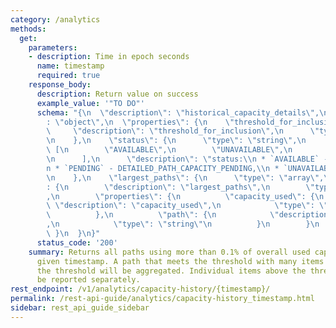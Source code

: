 ```yaml
---
category: /analytics
methods:
  get:
    parameters:
    - description: Time in epoch seconds
      name: timestamp
      required: true
    response_body:
      description: Return value on success
      example_value: '"TO DO"'
      schema: "{\n  \"description\": \"historical_capacity_details\",\n  \"type\"\
        : \"object\",\n  \"properties\": {\n    \"threshold_for_inclusion\": {\n \
        \     \"description\": \"threshold_for_inclusion\",\n      \"type\": \"string\"\
        \n    },\n    \"status\": {\n      \"type\": \"string\",\n      \"enum\":\
        \ [\n        \"AVAILABLE\",\n        \"UNAVAILABLE\",\n        \"PENDING\"\
        \n      ],\n      \"description\": \"status:\\n * `AVAILABLE` - DETAILED_PATH_CAPACITY_AVAILABLE,\\\
        n * `PENDING` - DETAILED_PATH_CAPACITY_PENDING,\\n * `UNAVAILABLE` - DETAILED_PATH_CAPACITY_UNAVAILABLE\"\
        \n    },\n    \"largest_paths\": {\n      \"type\": \"array\",\n      \"items\"\
        : {\n        \"description\": \"largest_paths\",\n        \"type\": \"object\"\
        ,\n        \"properties\": {\n          \"capacity_used\": {\n           \
        \ \"description\": \"capacity_used\",\n            \"type\": \"string\"\n\
        \          },\n          \"path\": {\n            \"description\": \"path\"\
        ,\n            \"type\": \"string\"\n          }\n        }\n      }\n   \
        \ }\n  }\n}"
      status_code: '200'
    summary: Returns all paths using more than 0.1% of overall used capacity at a
      given timestamp. A path that meets the threshold with many items smaller than
      the threshold will be aggregated. Individual items above the threshold will
      be reported separately.
rest_endpoint: /v1/analytics/capacity-history/{timestamp}/
permalink: /rest-api-guide/analytics/capacity-history_timestamp.html
sidebar: rest_api_guide_sidebar
---
```

